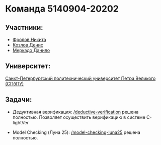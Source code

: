 # Команда 5140904-20202

## Участники:

- [Фролов Никита](https://github.com/FrolovNV)
- [Козлов Денис](https://github.com/den-is-coding)
- [Меркадо Данило](https://github.com/danianmercado)

## Университет:
[Санкт-Петербургский политехнический университет Петра Великого (СПбПУ)](https://www.spbstu.ru/)

## Задачи:
- Дедуктивная верификация: [/deductive-verification](https://github.com/danianmercado/VeHaContest2023/tree/main/5140904-20202/deductive-verification) решена полностью. Позволяет осуществить верификацию в системе C-lightVer

- Model Checking (Луна 25): [/model-checking-luna25](https://github.com/danianmercado/VeHaContest2023/tree/main/5140904-20202/model-checking-luna25) решена полностью.